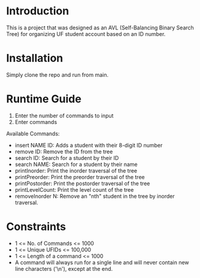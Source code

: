 # Introduction
This is a project that was designed as an AVL (Self-Balancing Binary Search Tree) for organizing UF student account based on an ID number. 

# Installation
Simply clone the repo and run from main.

# Runtime Guide 
1. Enter the number of commands to input
2. Enter commands

  Available Commands:
  - insert NAME ID: Adds a student with their 8-digit ID number
  - remove ID: Remove the ID from the tree
  - search ID: Search for a student by their ID
  - search NAME: Search for a student by their name
  - printInorder: Print the inorder traversal of the tree
  - printPreorder: Print the preorder traversal of the tree
  - printPostorder: Print the postorder traversal of the tree
  - printLevelCount: Print the level count of the tree
  - removeInorder N: Remove an "nth" student in the tree by inorder traversal.

# Constraints
- 1 <= No. of Commands <= 1000
- 1 <= Unique UFIDs <= 100,000
- 1 <= Length of a command <= 1000
- A command will always run for a single line and will never contain new line characters ('\n'), except at the end.

